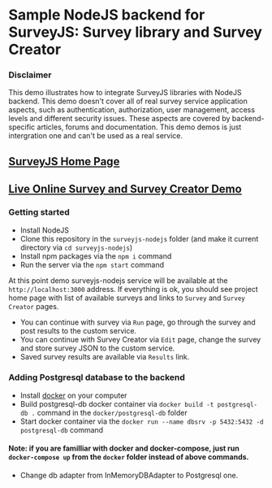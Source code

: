 # Sample NodeJS backend for SurveyJS: Survey library and Survey Creator


### Disclaimer
This demo illustrates how to integrate SurveyJS libraries with NodeJS backend. This demo doesn't cover all of real survey service application aspects, such as authentication, authorization, user management, access levels and different security issues. These aspects are covered by backend-specific articles, forums and documentation. This demo demos is just intergration one and can't be used as a real service.

## [SurveyJS Home Page](https://surveyjs.io/Examples/Service/)

## [Live Online Survey and Survey Creator Demo](https://surveyjs-nodejs.herokuapp.com/)


### Getting started
- Install NodeJS
- Clone this repository in the `surveyjs-nodejs` folder (and make it current directory via `cd surveyjs-nodejs`)
- Install npm packages via the `npm i` command
- Run the server via the `npm start` command

At this point demo surveyjs-nodejs service will be available at the `http://localhost:3000` address.
If everything is ok, you should see project home page with list of available surveys and links to `Survey` and `Survey Creator` pages.
- You can continue with survey via `Run` page, go through the survey and post results to the custom service.
- You can continue with Survey Creator via `Edit` page, change the survey and store survey JSON to the custom service.
- Saved survey results are available via `Results` link.


### Adding Postgresql database to the backend
- Install [docker](https://www.docker.com/) on your computer
- Build postgresql-db docker container via `docker build -t postgresql-db .` command in the `docker/postgresql-db` folder
- Start docker container via the `docker run --name dbsrv -p 5432:5432 -d postgresql-db` command
#### Note: if you are familliar with docker and docker-compose, just run `docker-compose up` from the `docker` folder instead of above commands.
- Change db adapter from InMemoryDBAdapter to Postgresql one.
